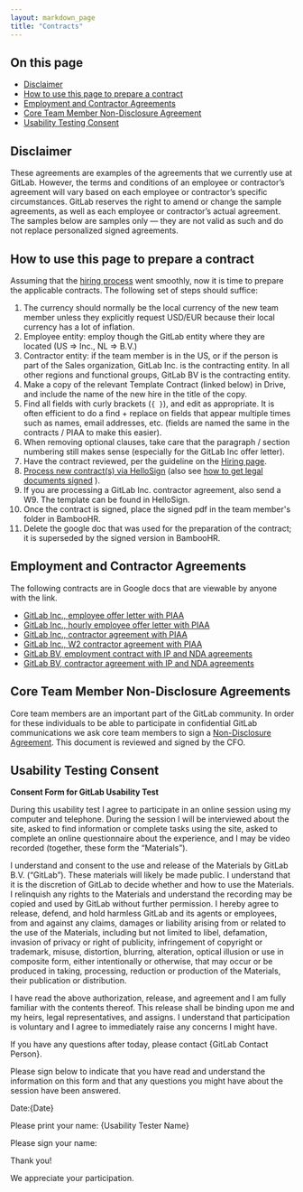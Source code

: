 ```yaml
---
layout: markdown_page
title: "Contracts"
---
```


## On this page

* [Disclaimer](#disclaimer)
* [How to use this page to prepare a contract](#how-to-use)
* [Employment and Contractor Agreements](#employee-contractor-agreements)
* [Core Team Member Non-Disclosure Agreement](#core-team-nda)
* [Usability Testing Consent](#usability-consent)

## Disclaimer <a name="disclaimer"></a>

These agreements are examples of the agreements that we currently use at GitLab. However, the terms and conditions of an employee or
contractor’s agreement will vary based on each employee or contractor’s specific circumstances. GitLab reserves the right to amend or
change the sample agreements, as well as each employee or contractor’s actual agreement. The samples below are samples only — they are not
valid as such and do not replace personalized signed agreements.

## How to use this page to prepare a contract <a name="how-to-use"></a>

Assuming that the [hiring process](https://about.gitlab.com/handbook/hiring/) went smoothly, now it is time to prepare the applicable contracts.
The following set of steps should suffice:

1. The currency should normally be the local currency of the new team member unless they explicitly request USD/EUR because their local currency has a lot of inflation.
1. Employee entity: employ though the GitLab entity where they are located (US => Inc., NL => B.V.)
1. Contractor entity: if the team member is in the US, or if the person is part of the Sales organization, GitLab Inc. is the contracting entity. In all other regions and functional groups, GitLab BV is the contracting entity.
1. Make a copy of the relevant Template Contract (linked below) in Drive, and include the name of the new hire in the title of the copy.
1. Find all fields with curly brackets (` { } `), and edit as appropriate. It is often efficient to do a find + replace on fields that appear multiple times such as names, email
addresses, etc. (fields are named the same in the contracts / PIAA to make this easier).
1. When removing optional clauses, take care that the paragraph / section numbering still makes sense (especially for the GitLab Inc offer letter).
1. Have the contract reviewed, per the guideline on the [Hiring page](https://about.gitlab.com/handbook/hiring/).
1. [Process new contract(s) via HelloSign](https://about.gitlab.com/handbook/people-operations/sop/#hellosign) (also see [how to get legal documents signed](https://about.gitlab.com/handbook/#signing-legal-documents) ).
1. If you are processing a GitLab Inc. contractor agreement, also send a W9. The template can be found in HelloSign.
1. Once the contract is signed, place the signed pdf in the team member's folder in BambooHR.
1. Delete the google doc that was used for the preparation of the contract; it is superseded by the signed version in BambooHR.


## Employment and Contractor Agreements<a name="employee-contractor-agreements"></a>

The following contracts are in Google docs that are viewable by anyone with the link.

- [GitLab Inc., employee offer letter with PIAA](https://docs.google.com/document/d/1-55l7O7L2BOMzFBsHLKheJW4v_1HfU-SiAKxSOlk9cQ/edit)
- [GitLab Inc., hourly employee offer letter with PIAA](https://docs.google.com/document/d/1JyCxKbTwt_8gL5X1o2TYvxoTRQo1y2nxdy6CAcpYnfk/edit#)
- [GitLab Inc., contractor agreement with PIAA](https://docs.google.com/document/d/1TJXiS8LLwyFZSUH2eKj3Y24TYoqDEnLV7b9WFXfnPs8/edit)
- [GitLab Inc., W2 contractor agreement with PIAA](https://docs.google.com/document/d/1wfkfIUaTBMKduGNwH6cylBhEacKPrG13aUfQhll3v8o/edit#)
- [GitLab BV, employment contract with IP and NDA agreements](https://docs.google.com/document/d/1aWeNkw0J5O-BOBZXi8U0LUDEnjcvuWWiQXHVy-f_Pz0/edit#)
- [GitLab BV, contractor agreement with IP and NDA agreements](https://docs.google.com/document/d/1jlzCpJqHx_pY0yFKf7FrAB8pBUc6tazqv5TA9MhK3-g/edit#)

## Core Team Member Non-Disclosure Agreements <a name="core-team-nda"></a>

Core team members are an important part of the GitLab community. In order for these individuals to be able to participate in confidential GitLab communications we ask core team members to sign a [Non-Disclosure Agreement](https://docs.google.com/a/gitlab.com/document/d/18nYA_UoTqLY_L-rW5qGJxLJfxDGwK5v_NXZVg1hoQzM/edit?usp=sharing). This document is reviewed and signed by the CFO.

## Usability Testing Consent<a name="usability-consent"></a>

**Consent Form for GitLab Usability Test**


During this usability test I agree to participate in an online session using my computer and telephone. During the session I will be interviewed about the site, asked to find information or complete tasks using the site, asked to complete an online questionnaire about the experience, and I may be video recorded (together, these form the “Materials”).

I understand and consent to the use and release of the Materials by GitLab B.V. (“GitLab”). These materials will likely be made public. I understand that it is the discretion of GitLab to decide whether and how to use the Materials. I relinquish any rights to the Materials and understand the recording may be copied and used by GitLab without further permission. I hereby agree to release, defend, and hold harmless GitLab and its agents or employees, from and against any claims, damages or liability arising from or related to the use of the Materials, including but not limited to libel, defamation, invasion of privacy or right of publicity, infringement of copyright or trademark, misuse, distortion, blurring, alteration, optical illusion or use in composite form, either intentionally or otherwise, that may occur or be produced in taking, processing, reduction or production of the Materials, their publication or distribution.

I have read the above authorization, release, and agreement and I am fully familiar with the contents thereof. This release shall be binding upon me and my heirs, legal representatives, and assigns. I understand that participation is voluntary and I agree to immediately raise any concerns I might have.

If you have any questions after today, please contact {GitLab Contact Person}.


Please sign below to indicate that you have read and understand the information on this form and that any questions you might have about the session have been answered.


Date:{Date}

Please print your name: {Usability Tester Name}

Please sign your name:

Thank you!

We appreciate your participation.
